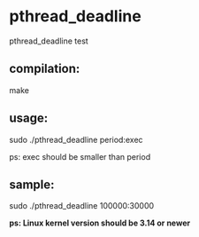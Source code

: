 pthread_deadline
================

pthread_deadline test

compilation:
-----------------

  make

usage:
-----------------
  
  sudo ./pthread_deadline period:exec
  
  ps: exec should be smaller than period
  
sample:
----------------
  sudo ./pthread_deadline 100000:30000
  
  
**ps: Linux kernel version should be 3.14 or newer**
